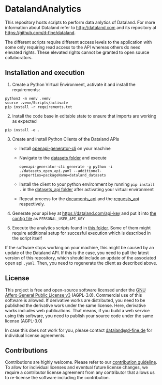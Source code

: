 # DatalandAnalytics
This repository hosts scripts to perform data anlytics of Dataland.
For more information about Dataland refer to http://dataland.com and its repository at https://github.com/d-fine/dataland.

The different scripts require different access levels to the application with some only requiring read access to the API whereas others do need elevated rights. These elevated rights cannot be granted to open source collaborators.

## Installation and execution
1. Create a Python Virtual Environment, activate it and install the requirements:
```
python3 -m venv .venv
source .venv/Scripts/activate
pip install -r requirements.txt
```
2. Install the code base in editable state to ensure that imports are working as expected
```
pip install -e .
```

3. Create and install Python Clients of the Dataland APIs
   * Install [openapi-generator-cli](https://github.com/OpenAPITools/openapi-generator) on your machine
   * Navigate to the [datasets folder](api_clients/datasets_api/) and execute 

      ```
	  openapi-generator-cli generate -g python -i ./datasets_open_api.yaml --additional-properties=packageName=dataland_datasets
	  ```

   * Install the client to your python environment by running `pip install .` in the [datasets_api folder](api_clients/datasets_api/) after activating your virtual environment
   * Repeat process for the [documents_api](api_clients/documenta_api) and the [requests_api](api_clients/requests_api/) respectively.

4. Generate your api key at https://dataland.com/api-key and put it into [the config file](dataland_analytics/config.py) as `PERSONAL_USER_API_KEY`

5. Execute the analytics scripts found in [this folder](dataland_analytics/analysis_scripts/). Some of them might require additional setup for succesful execution which is described in the script itself

If the software stops working on your machine, this might be caused by an update of the Dataland API. If this is the case, you need to pull the latest version of this repository, which should include an update of the associated open api `.yaml`. Then, you need to regenerate the client as described above.

## License
This project is free and open-source software licensed under the [GNU Affero General Public License v3](LICENSE) (AGPL-3.0). Commercial use of this software is allowed. If derivative works are distributed, you need to be published the derivative work under the same license. Here, derivative works includes web publications. That means, if you build a web service using this software, you need to publish your source code under the same license (AGPL-3.0)

In case this does not work for you, please contact dataland@d-fine.de for individual license agreements.

## Contributions
Contributions are highly welcome. Please refer to our [contribution guideline](contribution/contribution.md).
To allow for individual licenses and eventual future license changes, we require a contributor license agreement from any contributor that allows us to re-license the software including the contribution.
